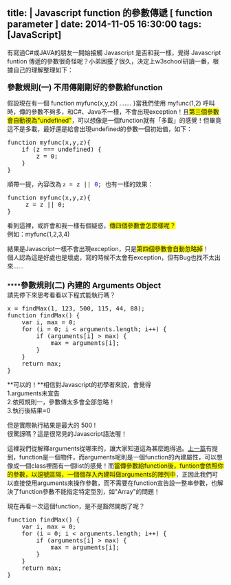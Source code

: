 title: |
	Javascript function 的參數傳遞 [ function parameter ]
date: 2014-11-05 16:30:00
tags: [JavaScript]
---

有寫過C#或JAVA的朋友一開始接觸 Javascript 是否和我一樣，覺得 Javascript funtion 傳遞的參數很奇怪呢？小弟困擾了很久，決定上w3school研讀一番，根據自己的理解整理如下：  
**<span style="font-size: large;"></span>**  
<a name="more"></a>**<span style="font-size: large;">參數規則(一) 不用傳剛剛好的參數給function</span>**  

<div>假設現在有一個 function myfunc(x,y,z){ ....... }當我們使用 myfunc(1,2) 呼叫時，傳的參數不夠多，和C#、Java不一樣，不會出現exception！<span style="background-color: white;">且</span><span style="background-color: yellow;">第三個參數會自動視為"undefined"</span>，可以想像是一個function就有「多載」的感覺！但畢竟這不是多載，最好還是給會出現undefined的參數一個初始值，如下：  

<pre class="Javascript" name="code">function myfunc(x,y,z){  
    if (z === undefined) {  
        z = 0;  
    }   
}</pre>

<div style="font-family: Tahoma; orphans: 2; text-align: -webkit-auto; widows: 2;">順帶一提，內容改為 z<span style="background-color: white; font-family: Consolas, 'courier new';"> = z || </span><span style="color: mediumblue; font-family: Consolas, 'courier new';">0</span><span style="background-color: white; font-family: Consolas, 'courier new';">; 也有一樣的效果：</span></div>

<pre class="Javascript" name="code">function myfunc(x,y,z){   
     z = z || 0;  
}  
</pre>

看到這裡，或許會和我一樣有個疑惑，<span style="background-color: yellow;">傳四個參數會怎麼樣呢？</span>  
例如：myfunc(1,2,3,4)  

結果是Javascript一樣不會出現exception，只是<span style="background-color: yellow;">第四個參數會自動忽略掉</span>！  
個人認為這是好處也是壞處，寫的時候不太會有exception，但有Bug也找不太出來......  
**<span style="font-size: large;">  
</span>****<span id="arguments" style="font-size: large;">參數規則(二) 內建的 Arguments Object</span>**  
請先停下來思考看看以下程式能執行嗎？</div>

<div>

<pre class="C#" name="code">x = findMax(1, 123, 500, 115, 44, 88);  
function findMax() {  
    var i, max = 0;  
    for (i = 0; i < arguments.length; i++) {  
        if (arguments[i] > max) {  
            max = arguments[i];  
        }  
    }  
    return max;  
}  
</pre>

**可以的！**相信對Javascript的初學者來說，會覺得  
1.arguments未宣告  
2.依照規則一，參數傳太多會全部忽略！  
3.執行後結果=0  

但是實際執行結果是最大的 500 !  
很驚訝嗎？這是很常見的Javascript語法喔！  

這裡我們從解釋arguments從哪來的，讓大家知道這為甚麼跑得過。[上一篇](http://sincode.blogspot.tw/2014/10/javascript-this-function.html)有提到，function是一個物件，而arguments呢則是一個function的內建屬性，可以想像成一個class裡面有一個list的感覺！而<span style="background-color: yellow;">當傳參數給function後，funtion會依照你的參數，以逗號區隔，一個個存入內建叫做arguments的陣列中</span>，正因此我們可以直接使用arguments來操作參數，而不需要在function宣告設一整串參數，也解決了function參數不能指定特定型別，如"Array"的問題！  

現在再看一次這個function，是不是豁然開朗了呢？</div>

<pre class="C#" name="code">function findMax() {  
    var i, max = 0;  
    for (i = 0; i < arguments.length; i++) {  
        if (arguments[i] > max) {  
            max = arguments[i];  
        }  
    }  
    return max;  
}</pre>